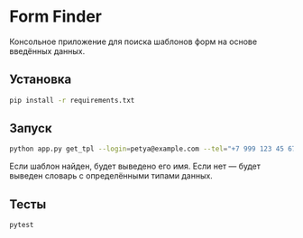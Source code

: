 # Form Finder

Консольное приложение для поиска шаблонов форм на основе введённых данных.

## Установка

```bash
pip install -r requirements.txt
```

## Запуск

```bash
python app.py get_tpl --login=petya@example.com --tel="+7 999 123 45 67"
```

Если шаблон найден, будет выведено его имя. Если нет — будет выведен словарь с определёнными типами данных.

## Тесты

```bash
pytest
```
